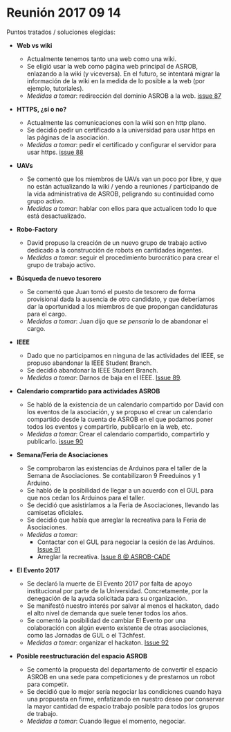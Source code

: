 # Reunión 2017 09 14

Puntos tratados / soluciones elegidas:

* **Web vs wiki**
  * Actualmente tenemos tanto una web como una wiki.
  * Se eligió usar la web como página web principal de ASROB, enlazando a la wiki (y viceversa). En el futuro, se intentará migrar la información de la wiki en la medida de lo posible a la web (por ejemplo, tutoriales).
  * *Medidas a tomar*: redirección del dominio ASROB a la web. [issue 87](https://github.com/asrob-uc3m/actas/issues/87)
  
* **HTTPS, ¿sí o no?**
  * Actualmente las comunicaciones con la wiki son en http plano.
  * Se decidió pedir un certificado a la universidad para usar https en las páginas de la asociación.
  * *Medidas a tomar*: pedir el certificado y configurar el servidor para usar https. [issue 88](https://github.com/asrob-uc3m/actas/issues/88)

* **UAVs**
  * Se comentó que los miembros de UAVs van un poco por libre, y que no están actualizando la wiki / yendo a reuniones / participando de la vida administrativa de ASROB, peligrando su continuidad como grupo activo.
  * *Medidas a tomar*: hablar con ellos para que actualicen todo lo que está desactualizado.
  
* **Robo-Factory**
   * David propuso la creación de un nuevo grupo de trabajo activo dedicado a la construcción de robots en cantidades ingentes.
   * *Medidas a tomar*: seguir el procedimiento burocrático para crear el grupo de trabajo activo.
   
* **Búsqueda de nuevo tesorero**
  * Se comentó que Juan tomó el puesto de tesorero de forma provisional dada la ausencia de otro candidato, y que deberíamos dar la oportunidad a los miembros de que propongan candidaturas para el cargo.
  * *Medidas a tomar*: Juan dijo que *se pensaría* lo de abandonar el cargo.
  
* **IEEE**
  * Dado que no participamos en ninguna de las actividades del IEEE, se propuso abandonar la IEEE Student Branch.
  *  Se decidió abandonar la IEEE Student Branch.
  * *Medidas a tomar*: Darnos de baja en el IEEE. [Issue 89](https://github.com/asrob-uc3m/actas/issues/89).
  
* **Calendario comprartido para actividades ASROB**
  * Se habló de la existencia de un calendario compartido por David con los eventos de la asociación, y se propuso el crear un calendario compartido desde la cuenta de ASROB en el que podamos poner todos los eventos y compartirlo, publicarlo en la web, etc.
  * *Medidas a tomar*: Crear el calendario compartido, compartirlo y publicarlo. [issue 90](https://github.com/asrob-uc3m/actas/issues/90)
  
* **Semana/Feria de Asociaciones**
  * Se comprobaron las existencias de Arduinos para el taller de la Semana de Asociaciones. Se contabilizaron 9 Freeduinos y 1 Arduino.
  * Se habló de la posibilidad de llegar a un acuerdo con el GUL para que nos cedan los Arduinos para el taller.
  * Se decidió que asistiríamos a la Feria de Asociaciones, llevando las camisetas oficiales.
  * Se decidió que había que arreglar la recreativa para la Feria de Asociaciones.
  * *Medidas a tomar*:
    * Contactar con el GUL para negociar la cesión de las Arduinos. [Issue 91](https://github.com/asrob-uc3m/actas/issues/91)
    * Arreglar la recreativa. [Issue 8 @ ASROB-CADE](https://github.com/asrob-uc3m/ASROB-CADE/issues/8)
    
* **El Evento 2017**
  * Se declaró la muerte de El Evento 2017 por falta de apoyo institucional por parte de la Universidad. Concretamente, por la denegación de la ayuda solicitada para su organización.
  * Se manifestó nuestro interés por salvar al menos el hackaton, dado el alto nivel de demanda que suele tener todos los años.
  * Se comentó la posibilidad de cambiar El Evento por una colaboración con algún evento existente de otras asociaciones, como las Jornadas de GUL o el T3chfest.
  * *Medidas a tomar*: organizar el hackaton. [Issue 92](https://github.com/asrob-uc3m/actas/issues/92)
  
* **Posible reestructuración del espacio ASROB**
  * Se comentó la propuesta del departamento de convertir el espacio ASROB en una sede para competiciones y de prestarnos un robot para competir.
  * Se decidió que lo mejor sería negociar las condiciones cuando haya una propuesta en firme, enfatizando en nuestro deseo por conservar la mayor cantidad de espacio trabajo posible para todos los grupos de trabajo.
  * *Medidas a tomar*: Cuando llegue el momento, negociar.
  

